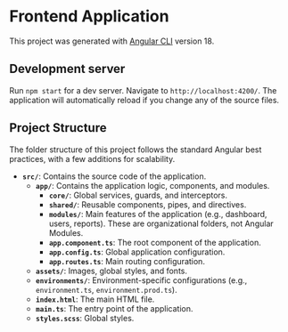 # Frontend Application

This project was generated with [Angular CLI](https://github.com/angular/angular-cli) version 18.

## Development server

Run `npm start` for a dev server. Navigate to `http://localhost:4200/`. The application will automatically reload if you change any of the source files.

## Project Structure

The folder structure of this project follows the standard Angular best practices, with a few additions for scalability.

- **`src/`**: Contains the source code of the application.
  - **`app/`**: Contains the application logic, components, and modules.
    - **`core/`**: Global services, guards, and interceptors.
    - **`shared/`**: Reusable components, pipes, and directives.
    - **`modules/`**: Main features of the application (e.g., dashboard, users, reports). These are organizational folders, not Angular Modules.
    - **`app.component.ts`**: The root component of the application.
    - **`app.config.ts`**: Global application configuration.
    - **`app.routes.ts`**: Main routing configuration.
  - **`assets/`**: Images, global styles, and fonts.
  - **`environments/`**: Environment-specific configurations (e.g., `environment.ts`, `environment.prod.ts`).
  - **`index.html`**: The main HTML file.
  - **`main.ts`**: The entry point of the application.
  - **`styles.scss`**: Global styles.
